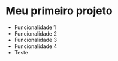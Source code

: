 # Meu primeiro projeto

* Funcionalidade 1
* Funcionalidade 2
* Funcionalidade 3
* Funcionalidade 4
* Teste
